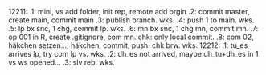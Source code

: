 12211:
.1: mini, vs add folder, init rep, remote add orgin
.2: commit master, create main, commit main
.3: publish branch. wks.
.4: push 1 to main. wks.
.5: lp bx snc, 1 chg, commit lp. wks.
.6: mn bx snc, 1 chg mn, commit mn.
.7: op 001 in R, create .gitignore, com mn. chk: only local commit.
.8: com 02, häkchen setzen..., häkchen, commit, push. chk brw. wks.
12212:
.1: tu_es arrives lp, try com lp vs. wks.
.2: dh_es not arrived, maybe dh_tu+dh_es in 1 vs ws opened...
.3: slv reb. wks.
